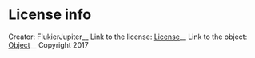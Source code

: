 # License info
Creator: FlukierJupiter__
Link to the license: [License](https://creativecommons.org/licenses/by/4.0/)__
Link to the object: [Object](https://sketchfab.com/3d-models/hammer-2faa70b89da743d2924670ffe7d80163)__
Copyright 2017
